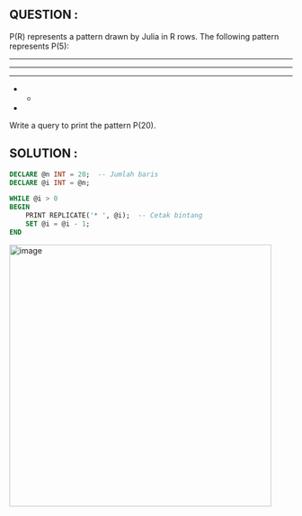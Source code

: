 ## QUESTION :

P(R) represents a pattern drawn by Julia in R rows. The following pattern represents P(5):

* * * * * 
* * * * 
* * * 
* * 
*
Write a query to print the pattern P(20).

## SOLUTION :
```SQL
DECLARE @n INT = 20;  -- Jumlah baris
DECLARE @i INT = @n;

WHILE @i > 0
BEGIN
    PRINT REPLICATE('* ', @i);  -- Cetak bintang
    SET @i = @i - 1;
END
```
<img width="466" alt="image" src="https://github.com/user-attachments/assets/8d66f19b-a6ef-48ed-a2c8-0b7e2121ae00" />

